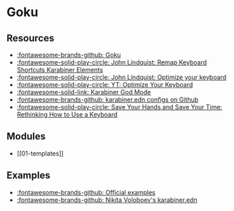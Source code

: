 Goku
===

Resources
---

- [:fontawesome-brands-github: Goku](https://github.com/yqrashawn/GokuRakuJoudo)
- [:fontawesome-solid-play-circle: John Lindquist: Remap Keyboard Shortcuts
  Karabiner Elements](https://www.youtube.com/watch?v=vysHEYTp0H4)
- [:fontawesome-solid-play-circle: John Lindquist: Optimize your
    keyboard](https://www.pscp.tv/johnlindquist/1vOxworogovxB)
- [:fontawesome-solid-play-circle: YT: Optimize Your
    Keyboard](https://www.youtube.com/watch?v=emNG5DuEzaY)
- [:fontawesome-solid-link: Karabiner God
    Mode](https://medium.com/@nikitavoloboev/karabiner-god-mode-7407a5ddc8f6)
- [:fontawesome-brands-github: karabiner.edn configs on
    Github](https://github.com/search?l=&o=desc&q=extension%3A.edn+filename%3Akarabiner.edn&s=&type=Code)
- [:fontawesome-solid-play-circle: Save Your Hands and Save Your Time: Rethinking How
    to Use a Keyboard][1]

<!-- Links -->
[1]:
https://egghead.io/talks/egghead-save-your-hands-and-save-your-time-rethinking-how-to-use-a-keyboard

Modules
---

- [[01-templates]]

Examples
---

- [:fontawesome-brands-github: Official
    examples](https://github.com/yqrashawn/GokuRakuJoudo/blob/master/examples.org)
- [:fontawesome-brands-github: Nikita Voloboev's
    karabiner.edn](https://github.com/nikitavoloboev/dotfiles/blob/master/karabiner/karabiner.edn)
